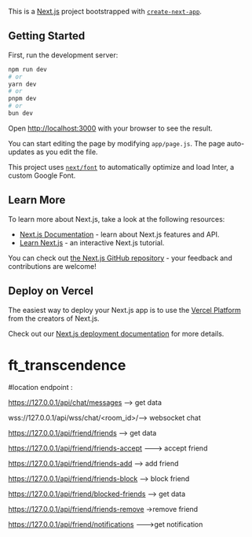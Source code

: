 This is a [Next.js](https://nextjs.org/) project bootstrapped with [`create-next-app`](https://github.com/vercel/next.js/tree/canary/packages/create-next-app).

## Getting Started

First, run the development server:

```bash
npm run dev
# or
yarn dev
# or
pnpm dev
# or
bun dev
```

Open [http://localhost:3000](http://localhost:3000) with your browser to see the result.

You can start editing the page by modifying `app/page.js`. The page auto-updates as you edit the file.

This project uses [`next/font`](https://nextjs.org/docs/basic-features/font-optimization) to automatically optimize and load Inter, a custom Google Font.

## Learn More

To learn more about Next.js, take a look at the following resources:

- [Next.js Documentation](https://nextjs.org/docs) - learn about Next.js features and API.
- [Learn Next.js](https://nextjs.org/learn) - an interactive Next.js tutorial.

You can check out [the Next.js GitHub repository](https://github.com/vercel/next.js/) - your feedback and contributions are welcome!

## Deploy on Vercel

The easiest way to deploy your Next.js app is to use the [Vercel Platform](https://vercel.com/new?utm_medium=default-template&filter=next.js&utm_source=create-next-app&utm_campaign=create-next-app-readme) from the creators of Next.js.

Check out our [Next.js deployment documentation](https://nextjs.org/docs/deployment) for more details.
# ft_transcendence


#location endpoint :

https://127.0.0.1/api/chat/messages --> get data

wss://127.0.0.1/api/wss/chat/<room_id>/--> websocket chat

https://127.0.0.1/api/friend/friends --> get data

https://127.0.0.1/api/friend/friends-accept ---> accept friend

https://127.0.0.1/api/friend/friends-add --> add friend 

https://127.0.0.1/api/friend/friends-block --> block friend 

https://127.0.0.1/api/friend/blocked-friends --> get data 

https://127.0.0.1/api/friend/friends-remove ->remove friend 

https://127.0.0.1/api/friend/notifications --->get notification 